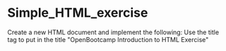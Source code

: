 # Simple_HTML_exercise
Create a new HTML document and implement the following:   Use the title tag to put in the title "OpenBootcamp Introduction to HTML Exercise"
